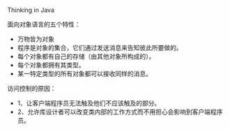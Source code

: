 Thinking in Java

面向对象语言的五个特性：

- 万物皆为对象
- 程序是对象的集合，它们通过发送消息来告知彼此所要做的。
- 每个对象都有自己的存储（由其他对象所构成的）。
- 每个对象都拥有其类型。
- 某一特定类型的所有对象都可以接收同样的消息。

访问控制的原因：

- 1、让客户端程序员无法触及他们不应该触及的部分。
- 2、允许库设计者可以改变类内部的工作方式而不用担心会影响到客户端程序员。










